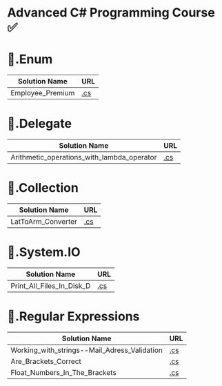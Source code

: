 
# Advanced C# Programming Course :white_check_mark:

# :small_orange_diamond:.Enum
|Solution Name|URL|
|---|---|
|Employee_Premium|[.cs](https://github.com/HakobyanAni/C-Sharp-Advanced/blob/master/Employee_Premium/Employee_Premium/Program.cs)

# :small_orange_diamond:.Delegate
|Solution Name|URL|
|---|---|
|Arithmetic_operations_with_lambda_operator|[.cs](https://github.com/HakobyanAni/C-Sharp-Advanced/tree/master/Arithmetic_operations_with_lambda_operator/Arithmetic_operations_with_lambda_operator)

# :small_orange_diamond:.Collection
|Solution Name|URL|
|---|---|
|LatToArm_Converter|[.cs](https://github.com/HakobyanAni/C-Sharp-Advanced/tree/master/LatToArm_Converter/LatToArm_Converter)

# :small_orange_diamond:.System.IO
|Solution Name|URL|
|---|---|
|Print_All_Files_In_Disk_D|[.cs](https://github.com/HakobyanAni/C-Sharp-Advanced/blob/master/Print_All_Files_In_Disk_D/Print_Files/Program.cs)

# :small_orange_diamond:.Regular Expressions
|Solution Name|URL|
|---|---|
|Working_with_strings--Mail_Adress_Validation|[.cs](https://github.com/HakobyanAni/C-Sharp-Advanced/blob/master/Working_with_strings/Mail_Adress_Validation/Program.cs)
|Are_Brackets_Correct|[.cs](https://github.com/HakobyanAni/C-Sharp-Advanced/blob/master/Are_Brackets_Correct/Are_Brackets_Correct/Program.cs)
|Float_Numbers_In_The_Brackets|[.cs](https://github.com/HakobyanAni/C-Sharp-Advanced/blob/master/Float_Numbers_In_The_Brackets/Float_Numbers_In_The_Brackets/Program.cs)
